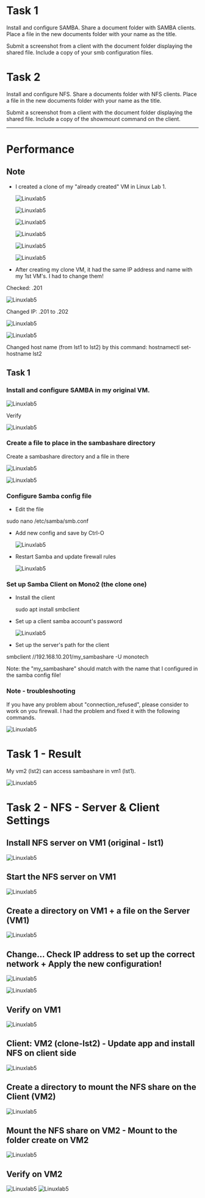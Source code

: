 # Task 1
Install and configure SAMBA. Share a document folder with SAMBA clients. Place a file in the new documents folder with your name as the title.

Submit a screenshot from a client with the document folder displaying the shared file. Include a copy of your smb configuration files.

# Task 2
Install and configure NFS. Share a documents folder with NFS clients. Place a file in the new documents folder with your name as the title.

Submit a screenshot from a client with the document folder displaying the shared file. Include a copy of the showmount command on the client.

---------
# Performance

## Note
- I created a clone of my "already created" VM in Linux Lab 1.
  
  ![Linuxlab5](/Images/Lab5-pic8.png)

  ![Linuxlab5](/Images/Lab5-pic1.png)
  
  ![Linuxlab5](/Images/Lab5-pic2.png)
  
  ![Linuxlab5](/Images/Lab5-pic3.png)
  
  ![Linuxlab5](/Images/Lab5-pic4.png)
  
  ![Linuxlab5](/Images/Lab5-pic5.png)
  
- After creating my clone VM, it had the same IP address and name with my 1st VM's. I had to change them! 

Checked: .201

  ![Linuxlab5](/Images/Lab5-pic6.png)

Changed IP: .201 to .202 

  ![Linuxlab5](/Images/Lab5-pic7.png)

  ![Linuxlab5](/Images/Lab5-pic18.png)

Changed host name (from lst1 to lst2) by this command: hostnamectl set-hostname lst2

## Task 1
### Install and configure SAMBA in my original VM.


  ![Linuxlab5](/Images/Lab5-pic10.png)

Verify

  ![Linuxlab5](/Images/Lab5-pic11.png)

### Create a file to place in the sambashare directory

Create a sambashare directory and a file in there

  ![Linuxlab5](/Images/Lab5-pic12.png)

  ![Linuxlab5](/Images/Lab5-pic13.png)

### Configure Samba config file
- Edit the file
  
sudo nano /etc/samba/smb.conf

- Add new config and save by Ctrl-O
  
  ![Linuxlab5](/Images/Lab5-pic26.png)

- Restart Samba and update firewall rules

  ![Linuxlab5](/Images/Lab5-pic14.png)

### Set up Samba Client on Mono2 (the clone one)
- Install the client

  sudo apt install smbclient

- Set up a client samba account's password

  ![Linuxlab5](/Images/Lab5-pic20.png)

- Set up the server's path for the client
  
 smbclient //192.168.10.201/my_sambashare -U monotech

 Note: the "my_sambashare" should match with the name that I configured in the samba config file!

### Note - troubleshooting

If you have any problem about "connection_refused", please consider to work on you firewall. I had the problem and fixed it with the following commands.

  ![Linuxlab5](/Images/Lab5-pic19.png)



# Task 1 - Result

My vm2 (lst2) can access sambashare in vm1 (lst1).

  ![Linuxlab5](/Images/Lab5-pic27.png)

# Task 2 - NFS - Server & Client Settings
## Install NFS server on VM1 (original - lst1)

  ![Linuxlab5](/Images/Lab5-pic28.png) 

## Start the NFS server on VM1

  ![Linuxlab5](/Images/Lab5-pic29.png)

## Create a directory on VM1 + a file on the Server (VM1)

  ![Linuxlab5](/Images/Lab5-pic35.png)

## Change... Check IP address to set up the correct network + Apply the new configuration!

  ![Linuxlab5](/Images/Lab5-pic36.png)

  ![Linuxlab5](/Images/Lab5-pic38.png)

## Verify on VM1

  ![Linuxlab5](/Images/Lab5-pic39.png)


## Client: VM2 (clone-lst2) - Update app and install NFS on client side

  ![Linuxlab5](/Images/Lab5-pic32.png)

## Create a directory to mount the NFS share on the Client (VM2)

  ![Linuxlab5](/Images/Lab5-pic40.png)

## Mount the NFS share on VM2 - Mount to the folder create on VM2

  ![Linuxlab5](/Images/Lab5-pic41.png)
## Verify on VM2

  ![Linuxlab5](/Images/Lab5-pic42.png)
  ![Linuxlab5](/Images/Lab5-pic43.png)



  



